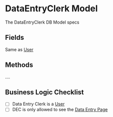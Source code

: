 # DataEntryClerk Model

The DataEntryClerk DB Model specs

## Fields

Same as [User](01_user.md)

## Methods

....

## Business Logic Checklist

- [ ] Data Entry Clerk is a [User](01_user.md)
- [ ] DEC is only allowed to see the [Data Entry Page](../web_pages/03_data_entry.md)
